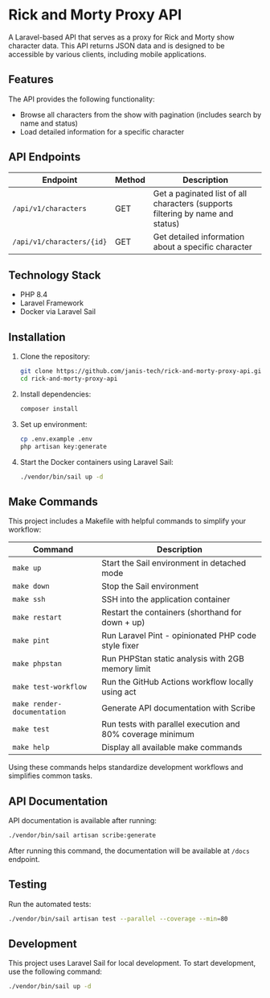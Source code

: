 # Rick and Morty Proxy API

A Laravel-based API that serves as a proxy for Rick and Morty show character data. This API returns JSON data and is designed to be accessible by various clients, including mobile applications.

## Features

The API provides the following functionality:
- Browse all characters from the show with pagination (includes search by name and status)
- Load detailed information for a specific character

## API Endpoints

| Endpoint                    | Method | Description                                           |
|-----------------------------|--------|-------------------------------------------------------|
| `/api/v1/characters`           | GET    | Get a paginated list of all characters (supports filtering by name and status)  |
| `/api/v1/characters/{id}`      | GET    | Get detailed information about a specific character   |

## Technology Stack

- PHP 8.4
- Laravel Framework
- Docker via Laravel Sail

## Installation

1. Clone the repository:
   ```bash
   git clone https://github.com/janis-tech/rick-and-morty-proxy-api.git
   cd rick-and-morty-proxy-api
   ```

2. Install dependencies:
   ```bash
   composer install
   ```

3. Set up environment:
   ```bash
   cp .env.example .env
   php artisan key:generate
   ```

4. Start the Docker containers using Laravel Sail:
   ```bash
   ./vendor/bin/sail up -d
   ```

## Make Commands

This project includes a Makefile with helpful commands to simplify your workflow:

| Command                 | Description                                           |
|-------------------------|-------------------------------------------------------|
| `make up`               | Start the Sail environment in detached mode           |
| `make down`             | Stop the Sail environment                             |
| `make ssh`              | SSH into the application container                    |
| `make restart`          | Restart the containers (shorthand for down + up)      |
| `make pint`             | Run Laravel Pint - opinionated PHP code style fixer   |
| `make phpstan`          | Run PHPStan static analysis with 2GB memory limit     |
| `make test-workflow`    | Run the GitHub Actions workflow locally using act     |
| `make render-documentation` | Generate API documentation with Scribe            |
| `make test`             | Run tests with parallel execution and 80% coverage minimum |
| `make help`             | Display all available make commands                   |

Using these commands helps standardize development workflows and simplifies common tasks.

## API Documentation

API documentation is available after running:
```bash
./vendor/bin/sail artisan scribe:generate
```

After running this command, the documentation will be available at `/docs` endpoint.

## Testing

Run the automated tests:
```bash
./vendor/bin/sail artisan test --parallel --coverage --min=80
```

## Development

This project uses Laravel Sail for local development. To start development, use the following command:
```bash
./vendor/bin/sail up -d
```
